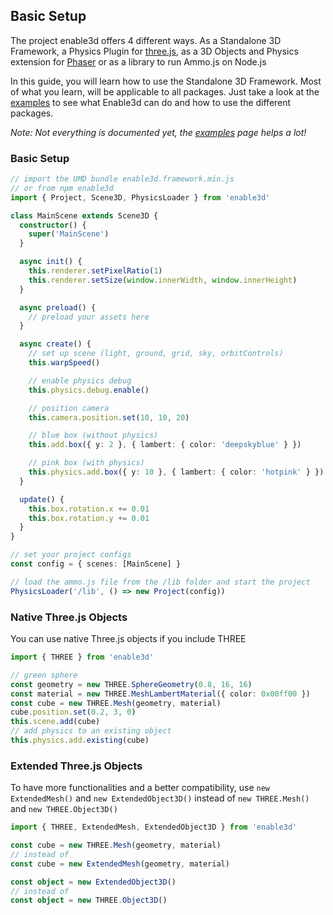 ## Basic Setup

The project enable3d offers 4 different ways. As a Standalone 3D Framework, a Physics Plugin for [three.js](https://threejs.org/), as a 3D Objects and Physics extension for [Phaser](http://phaser.io/) or as a library to run Ammo.js on Node.js

In this guide, you will learn how to use the Standalone 3D Framework. Most of what you learn, will be applicable to all packages. Just take a look at the [examples](https://enable3d.io/examples.html) to see what Enable3d can do and how to use the different packages.

_Note: Not everything is documented yet, the [examples](https://enable3d.io/examples.html) page helps a lot!_

### Basic Setup

```ts
// import the UMD bundle enable3d.framework.min.js
// or from npm enable3d
import { Project, Scene3D, PhysicsLoader } from 'enable3d'

class MainScene extends Scene3D {
  constructor() {
    super('MainScene')
  }

  async init() {
    this.renderer.setPixelRatio(1)
    this.renderer.setSize(window.innerWidth, window.innerHeight)
  }

  async preload() {
    // preload your assets here
  }

  async create() {
    // set up scene (light, ground, grid, sky, orbitControls)
    this.warpSpeed()

    // enable physics debug
    this.physics.debug.enable()

    // position camera
    this.camera.position.set(10, 10, 20)

    // blue box (without physics)
    this.add.box({ y: 2 }, { lambert: { color: 'deepskyblue' } })

    // pink box (with physics)
    this.physics.add.box({ y: 10 }, { lambert: { color: 'hotpink' } })
  }

  update() {
    this.box.rotation.x += 0.01
    this.box.rotation.y += 0.01
  }
}

// set your project configs
const config = { scenes: [MainScene] }

// load the ammo.js file from the /lib folder and start the project
PhysicsLoader('/lib', () => new Project(config))
```

### Native Three.js Objects

You can use native Three.js objects if you include THREE

```ts
import { THREE } from 'enable3d'

// green sphere
const geometry = new THREE.SphereGeometry(0.8, 16, 16)
const material = new THREE.MeshLambertMaterial({ color: 0x00ff00 })
const cube = new THREE.Mesh(geometry, material)
cube.position.set(0.2, 3, 0)
this.scene.add(cube)
// add physics to an existing object
this.physics.add.existing(cube)
```

### Extended Three.js Objects

To have more functionalities and a better compatibility, use `new ExtendedMesh()` and `new ExtendedObject3D()` instead of `new THREE.Mesh()` and `new THREE.Object3D()`

```ts
import { THREE, ExtendedMesh, ExtendedObject3D } from 'enable3d'

const cube = new THREE.Mesh(geometry, material)
// instead of
const cube = new ExtendedMesh(geometry, material)

const object = new ExtendedObject3D()
// instead of
const object = new THREE.Object3D()
```
